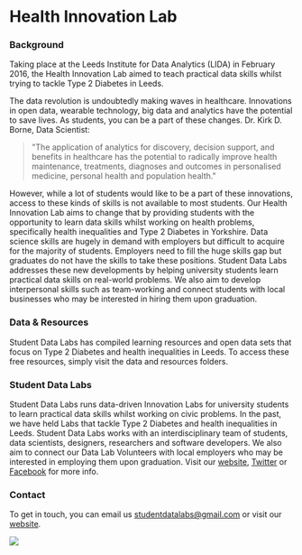 # Health Innovation Lab

### Background
Taking place at the Leeds Institute for Data Analytics (LIDA) in February 2016, the Health Innovation Lab aimed to teach practical data skills whilst trying to tackle Type 2 Diabetes in Leeds.

The data revolution is undoubtedly making waves in healthcare. Innovations in open data, wearable technology, big data and analytics have the potential to save lives. As students, you can be a part of these changes.
Dr. Kirk D. Borne, Data Scientist:
> "The application of analytics for discovery, decision support, and benefits in healthcare has the potential to radically improve health maintenance, treatments, diagnoses and outcomes in personalised medicine, personal health and population health."

However, while a lot of students would like to be a part of these innovations, access to these kinds of skills is not available to most students. Our Health Innovation Lab aims to change that by providing students with the opportunity to learn data skills whilst working on health problems, specifically health inequalities and Type 2 Diabetes in Yorkshire. 
Data science skills are hugely in demand with employers but difficult to acquire for the majority of students. Employers need to fill the huge skills gap but graduates do not have the skills to take these positions. Student Data Labs addresses these new developments by helping university students learn practical data skills on real-world problems. We also aim to develop interpersonal skills such as team-working and connect students with local businesses who may be interested in hiring them upon graduation.

### Data & Resources
Student Data Labs has compiled learning resources and open data sets that focus on Type 2 Diabetes and health inequalities in Leeds. To access these free resources, simply visit the data and resources folders.

### Student Data Labs
Student Data Labs runs data-driven Innovation Labs for university students to learn practical data skills whilst working on civic problems. In the past, we have held Labs that tackle Type 2 Diabetes and health inequalities in Leeds. Student Data Labs works with an interdisciplinary team of students, data scientists, designers, researchers and software developers. We also aim to connect our Data Lab Volunteers with local employers who may be interested in employing them upon graduation. Visit our [website](http://studentdatalabs.com/), [Twitter](https://twitter.com/StudentDataLabs) or [Facebook](https://www.facebook.com/StudentDataLabs) for more info.

### Contact
To get in touch, you can email us <u>studentdatalabs@gmail.com</u> or visit our [website](studentdatalabs.com).

![](https://studentdatalabs.files.wordpress.com/2016/01/newlogo4-e1460235034568.png)

